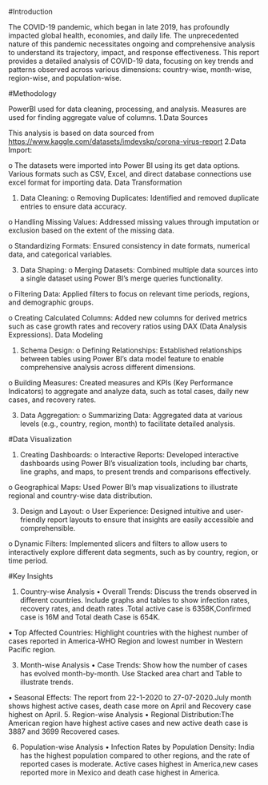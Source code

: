 #Introduction


The COVID-19 pandemic, which began in late 2019, has profoundly impacted global health, economies, and daily life. The unprecedented nature of this pandemic necessitates ongoing and comprehensive analysis to understand its trajectory, impact, and response effectiveness. This report provides a detailed analysis of COVID-19 data, focusing on key trends and patterns observed across various dimensions: country-wise, month-wise, region-wise, and population-wise.

#Methodology


PowerBI used for data cleaning, processing, and analysis. Measures are used for finding aggregate value of columns.
1.Data Sources

This analysis is based on data sourced from
https://www.kaggle.com/datasets/imdevskp/corona-virus-report
2.Data Import:

o	The datasets were imported into Power BI using its get data options. Various formats such as CSV, Excel, and direct database connections use excel format for importing data.
Data Transformation
1.	Data Cleaning:
o	Removing Duplicates: Identified and removed duplicate entries to ensure data accuracy.

o	Handling Missing Values: Addressed missing values through imputation or exclusion based on the extent of the missing data.

o	Standardizing Formats: Ensured consistency in date formats, numerical data, and categorical variables.

3.	Data Shaping:
o	Merging Datasets: Combined multiple data sources into a single dataset using Power BI’s merge queries functionality.

o	Filtering Data: Applied filters to focus on relevant time periods, regions, and demographic groups.

o	Creating Calculated Columns: Added new columns for derived metrics such as case growth rates and recovery ratios using DAX (Data Analysis Expressions).
Data Modeling
1.	Schema Design:
o	Defining Relationships: Established relationships between tables using Power BI’s data model feature to enable comprehensive analysis across different dimensions.

o	Building Measures: Created measures and KPIs (Key Performance Indicators) to aggregate and analyze data, such as total cases, daily new cases, and recovery rates.

3.	Data Aggregation:
o	Summarizing Data: Aggregated data at various levels (e.g., country, region, month) to facilitate detailed analysis.

#Data Visualization


1.	Creating Dashboards:
o	Interactive Reports: Developed interactive dashboards using Power BI’s visualization tools, including bar charts, line graphs, and maps, to present trends and comparisons effectively.

o	Geographical Maps: Used Power BI’s map visualizations to illustrate regional and country-wise data distribution.

3.	Design and Layout:
o	User Experience: Designed intuitive and user-friendly report layouts to ensure that insights are easily accessible and comprehensible.

o	Dynamic Filters: Implemented slicers and filters to allow users to interactively explore different data segments, such as by country, region, or time period.


#Key Insights
1. Country-wise Analysis
•	Overall Trends: Discuss the trends observed in different countries. Include graphs and tables to show infection rates, recovery rates, and death rates .Total active case is 6358K,Confirmed case is 16M and Total death Case is 654K.

•	Top Affected Countries: Highlight countries with the highest number of cases reported in America-WHO Region and lowest number in Western Pacific region. 

3. Month-wise Analysis
•	Case Trends: Show how the number of cases has evolved month-by-month. Use Stacked area chart and Table to illustrate trends.

•	Seasonal Effects: The  report from 22-1-2020 to 27-07-2020.July month shows highest active cases, death case more on April and Recovery case highest on April.
5. Region-wise Analysis
•	Regional Distribution:The American region have highest active cases and new active death case is 3887 and 3699 Recovered cases.

6. Population-wise Analysis
•	Infection Rates by Population Density: India has the highest population compared to other regions, and the rate of reported cases is moderate. Active cases highest in America,new cases reported more in Mexico and death case highest in America.
